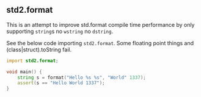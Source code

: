 ## std2.format

This is an attempt to improve std.format compile time performance by only
supporting `string`s no `wstring` no `dstring`.

See the below code importing `std2.format`.
Some floating point things and (class|struct).toString fail.

```d
import std2.format;

void main() {
    string s = format("Hello %s %s", "World" 1337);
    assert(s == "Hello World 1337");
}
```
